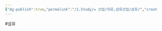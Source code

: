 ```yaml
---
{"dg-publish":true,"permalink":"/1.Study/★ 산업/의류,섬유산업/섬유/","created":"2024-11-20T21:02:29.098+09:00","updated":"2025-06-26T15:44:43.085+09:00"}
---
```


#섬유 